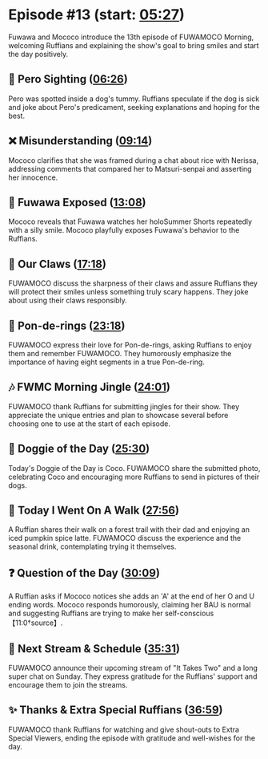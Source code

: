 # Episode #13 (start: [05:27](https://youtu.be/rD_ZE3DrWlY?t=05m27s))

Fuwawa and Mococo introduce the 13th episode of FUWAMOCO Morning, welcoming Ruffians and explaining the show's goal to bring smiles and start the day positively.

## 👀 Pero Sighting ([06:26](https://youtu.be/rD_ZE3DrWlY?t=06m26s))

Pero was spotted inside a dog's tummy. Ruffians speculate if the dog is sick and joke about Pero's predicament, seeking explanations and hoping for the best.

## ❌ Misunderstanding ([09:14](https://youtu.be/rD_ZE3DrWlY?t=09m14s))

Mococo clarifies that she was framed during a chat about rice with Nerissa, addressing comments that compared her to Matsuri-senpai and asserting her innocence.

## 📸 Fuwawa Exposed ([13:08](https://youtu.be/rD_ZE3DrWlY?t=13m08s))

Mococo reveals that Fuwawa watches her holoSummer Shorts repeatedly with a silly smile. Mococo playfully exposes Fuwawa's behavior to the Ruffians.

## 🐾 Our Claws ([17:18](https://youtu.be/rD_ZE3DrWlY?t=17m18s))

FUWAMOCO discuss the sharpness of their claws and assure Ruffians they will protect their smiles unless something truly scary happens. They joke about using their claws responsibly.

## 🍩 Pon-de-rings ([23:18](https://youtu.be/rD_ZE3DrWlY?t=23m18s))

FUWAMOCO express their love for Pon-de-rings, asking Ruffians to enjoy them and remember FUWAMOCO. They humorously emphasize the importance of having eight segments in a true Pon-de-ring.

## 🎶 FWMC Morning Jingle ([24:01](https://youtu.be/rD_ZE3DrWlY?t=24m01s))

FUWAMOCO thank Ruffians for submitting jingles for their show. They appreciate the unique entries and plan to showcase several before choosing one to use at the start of each episode.

## 🐶 Doggie of the Day ([25:30](https://youtu.be/rD_ZE3DrWlY?t=25m30s))

Today's Doggie of the Day is Coco. FUWAMOCO share the submitted photo, celebrating Coco and encouraging more Ruffians to send in pictures of their dogs.

## 🚶 Today I Went On A Walk ([27:56](https://youtu.be/rD_ZE3DrWlY?t=27m56s))

A Ruffian shares their walk on a forest trail with their dad and enjoying an iced pumpkin spice latte. FUWAMOCO discuss the experience and the seasonal drink, contemplating trying it themselves.

## ❓ Question of the Day ([30:09](https://youtu.be/rD_ZE3DrWlY?t=30m09s))

A Ruffian asks if Mococo notices she adds an 'A' at the end of her O and U ending words. Mococo responds humorously, claiming her BAU is normal and suggesting Ruffians are trying to make her self-conscious【11:0†source】.

## 📅 Next Stream & Schedule ([35:31](https://youtu.be/rD_ZE3DrWlY?t=35m31s))

FUWAMOCO announce their upcoming stream of "It Takes Two" and a long super chat on Sunday. They express gratitude for the Ruffians' support and encourage them to join the streams.

## ✨ Thanks & Extra Special Ruffians ([36:59](https://youtu.be/rD_ZE3DrWlY?t=36m59s))

FUWAMOCO thank Ruffians for watching and give shout-outs to Extra Special Viewers, ending the episode with gratitude and well-wishes for the day.
